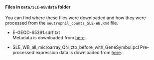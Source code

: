 ####  Files in `Data/SLE-WB/data` folder
You can find where these files were downloaded and how they were processed from 
the `neutrophil_counts_SLE-WB.Rmd` file.

* E-GEOD-65391.sdrf.txt  
Metadata is downloaded from [here](https://github.com/greenelab/rheum-plier-data/blob/master/sle-wb/arrayexpress/E-GEOD-65391/E-GEOD-65391.sdrf.txt).

* SLE_WB_all_microarray_QN_zto_before_with_GeneSymbol.pcl
Pre-processed expression data is downloaded from [here](https://github.com/greenelab/multi-plier/blob/master/data/expression_data/SLE_WB_all_microarray_QN_zto_before_with_GeneSymbol.pcl).
